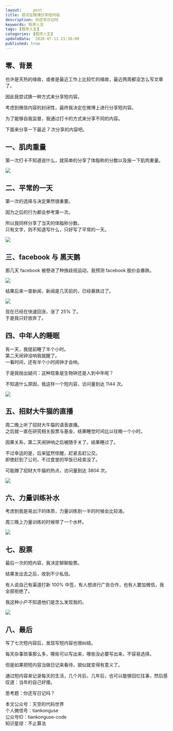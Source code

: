 ```yaml
---   
layout:     post  
title: 尝试在微博分享短内容  
description: 你还写日记吗    
keywords: 程序人生  
tags: [程序人生]    
categories: [程序人生]  
updateData:  2020-07-11 21:30:00  
published: true  
---  
```



## 零、背景


也许是天热的缘故，或者是最近工作上比较忙的缘故，最近两周都没怎么写文章了。  


因此我尝试换一种方式来分享短内容。  


考虑到微信内容的封闭性，最终我决定在微博上进行分享短内容。  


为了能够自我监督，我通过打卡的方式来分享不同的内容。  


下面来分享一下最近 7 次分享的内容吧。  



## 一、肌肉重量


第一次打卡不知道说什么，就简单的分享了体脂称的分数以及报一下肌肉重量。 


![](https://res2020.tiankonguse.com/images/2020/07/11/001.png)  


## 二、平常的一天


第一次的选择与决定果然很重要。  


因为之后的行为都会参考第一次。  



所以我同样分享了当天的体脂称分数。  
只有文字，则不知道写什么，只好写了平常的一天。  


![](https://res2020.tiankonguse.com/images/2020/07/11/002.png)  


## 三、facebook 与 黑天鹅


那几天 facebook 被卷进了种族歧视运动，我预测 facebook 股价会暴跌。  


![](https://res2020.tiankonguse.com/images/2020/07/11/003.png)  




结果后来一查新闻，新闻是几天前的，已经暴跌过了。  


![](https://res2020.tiankonguse.com/images/2020/07/11/004.png)  


现在已经在快速回涨，涨了 25% 了。  
于是我只好放弃了。  




## 四、中年人的睡眠  


有一天，我提前睡了半个小时。  
第二天闹钟没响我就醒了。  
一看时间，还有半个小时闹钟才会响。  


于是我抛出疑问：这种现象是生物钟还是人到中年呢？  


不知道什么原因，我这样一个短内容，访问量到达 1144 次。  


![](https://res2020.tiankonguse.com/images/2020/07/11/005.png)  


## 五、招财大牛猫的直播  


周二晚上听了招财大牛猫的语音直播。  
之后就一直在研究相关股票与基金，结果睡觉时间比以往晚一个小时。  


因果关系，第二天闹钟响之后被随手关了。结果睡过了。


不过幸运的是，后来猛然惊醒，赶紧去赶公交。  
即使赶到了公司，不过食堂的早饭已经卖没了。  


可能蹭了招财大牛猫的热点，访问量到达 3804 次。  


![](https://res2020.tiankonguse.com/images/2020/07/11/006.png)  


## 六、力量训练补水


考虑到我是易出汗的体质，力量训练到一半的时候会比较渴。  


周三晚上力量训练的时候带了一个水杯。  


![](https://res2020.tiankonguse.com/images/2020/07/11/007.png)  


## 七、股票


最后一次的短内容，我决定聊聊股票。  


结果发出去之后，收到不少私信。  


有人说自己有渠道打新 100% 中签，有人想进行广告合作，也有人要加微信，我全部拒绝了。  


我这种小户不知道他们是怎么发现我的。  


![](https://res2020.tiankonguse.com/images/2020/07/11/008.png)  


## 八、最后  


写了七次短内容后，发现写短内容也很纠结。  


每天杂事琐事那么多，哪些可以写出来，哪些没必要写出来，不容易选择。 


但是如果把短内容当做日记来看待，貌似就变得有意义了。  


通过短内容来记录每天的生活，几个月后，几年后，也可以能够回忆往事，然后感叹道：当年的自己好傻。  



思考题：你还写日记吗？  


本文公众号：天空的代码世界  
个人微信号：tiankonguse  
公众号ID：tiankonguse-code  
知识星球：不止算法  

